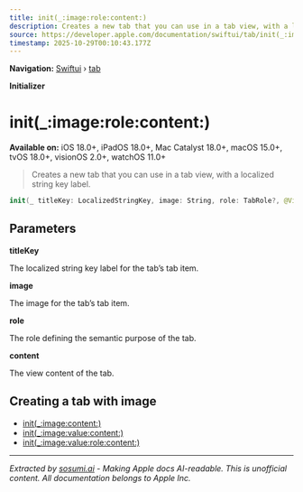 ```yaml
---
title: init(_:image:role:content:)
description: Creates a new tab that you can use in a tab view, with a localized string key label.
source: https://developer.apple.com/documentation/swiftui/tab/init(_:image:role:content:)
timestamp: 2025-10-29T00:10:43.177Z
---
```


**Navigation:** [Swiftui](/documentation/swiftui) › [tab](/documentation/swiftui/tab)

**Initializer**

# init(_:image:role:content:)

**Available on:** iOS 18.0+, iPadOS 18.0+, Mac Catalyst 18.0+, macOS 15.0+, tvOS 18.0+, visionOS 2.0+, watchOS 11.0+

> Creates a new tab that you can use in a tab view, with a localized string key label.

```swift
init(_ titleKey: LocalizedStringKey, image: String, role: TabRole?, @ViewBuilder content: () -> Content) where Label == DefaultTabLabel
```

## Parameters

**titleKey**

The localized string key label for the tab’s tab item.



**image**

The image for the tab’s tab item.



**role**

The role defining the semantic purpose of the tab.



**content**

The view content of the tab.



## Creating a tab with image

- [init(_:image:content:)](/documentation/swiftui/tab/init(_:image:content:))
- [init(_:image:value:content:)](/documentation/swiftui/tab/init(_:image:value:content:))
- [init(_:image:value:role:content:)](/documentation/swiftui/tab/init(_:image:value:role:content:))

---

*Extracted by [sosumi.ai](https://sosumi.ai) - Making Apple docs AI-readable.*
*This is unofficial content. All documentation belongs to Apple Inc.*
